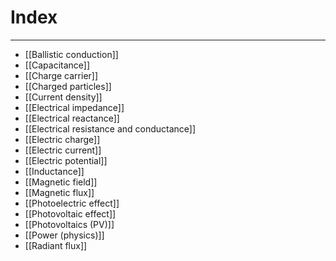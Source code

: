# Index
---
- [[Ballistic conduction]]
- [[Capacitance]]
- [[Charge carrier]]
- [[Charged particles]]
- [[Current density]]
- [[Electrical impedance]]
- [[Electrical reactance]]
- [[Electrical resistance and conductance]]
- [[Electric charge]]
- [[Electric current]]
- [[Electric potential]]
- [[Inductance]]
- [[Magnetic field]]
- [[Magnetic flux]]
- [[Photoelectric effect]]
- [[Photovoltaic effect]]
- [[Photovoltaics (PV)]]
- [[Power (physics)]]
- [[Radiant flux]]